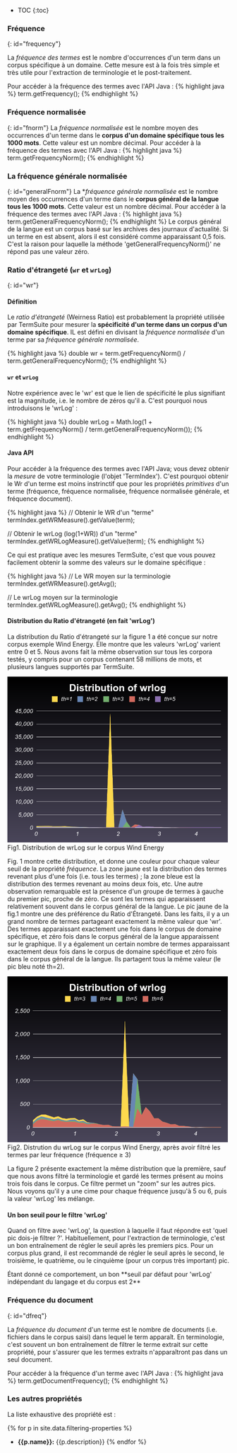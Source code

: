 
* TOC
{:toc}

### Fréquence
{: id="frequency"}

La *fréquence des termes* est le nombre d'occurrences d'un term dans un corpus spécifique à un domaine. Cette mesure est à la fois très simple et très utile pour l'extraction de terminologie et le post-traitement.

Pour accéder à la fréquence des termes avec l'API Java :
{% highlight java %}
term.getFrequency();
{% endhighlight %}

### Fréquence normalisée
{: id="fnorm"}
La *fréquence normalisée* est le nombre moyen des occurrences d'un terme dans le **corpus d'un domaine spécifique tous les 1000 mots**. Cette valeur est un nombre décimal.
Pour accéder à la fréquence des termes avec l'API Java :
{% highlight java %}
term.getFrequencyNorm();
{% endhighlight %}

### La fréquence générale normalisée
{: id="generalFnorm"}
La **fréquence générale normalisée* est le nombre moyen des occurrences d'un terme dans le **corpus général de la langue tous les 1000 mots**. Cette valeur est un nombre décimal.
Pour accéder à la fréquence des termes avec l'API Java :
{% highlight java %}
term.getGeneralFrequencyNorm();
{% endhighlight %}
Le corpus général de la langue est un corpus basé sur les archives des journaux d'actualité. Si un terme en est absent, alors il est considéré comme apparaissant 0,5 fois. C'est la raison pour laquelle la méthode 'getGeneralFrequencyNorm()' ne répond pas une valeur zéro.

### Ratio d'étrangeté (`wr` et `wrLog`)
{: id="wr"}

#### Définition

Le *ratio d'étrangeté* (Weirness Ratio) est probablement la propriété utilisée par TermSuite pour mesurer la **spécificité d'un terme dans un corpus d'un domaine spécifique**. IL est défini en divisant la *fréquence normalisée* d'un terme par sa *fréquence générale normalisée*.

{% highlight java %}
double wr = term.getFrequencyNorm() / term.getGeneralFrequencyNorm();
{% endhighlight %}


#### `wr` et `wrLog`
Notre expérience avec le 'wr' est que le lien de spécificité le plus signifiant est la magnitude, i.e. le nombre de zéros qu'il a. C'est pourquoi nous introduisons le 'wrLog' :

{% highlight java %}
double wrLog = Math.log(1 + term.getFrequencyNorm() / term.getGeneralFrequencyNorm());
{% endhighlight %}

#### Java API
Pour accéder à la fréquence des termes avec l'API Java; vous devez obtenir la *mesure* de votre terminologie (l'objet 'TermIndex').
C'est pourquoi obtenir le Wr d'un terme est moins instrinctif que pour les propriétés *primitives* d'un terme (fréquence, fréquence normalisée, fréquence normalisée générale, et fréquence document).

{% highlight java %}
// Obtenir le WR d'un "terme"
termIndex.getWRMeasure().getValue(term);

// Obtenir le wrLog (log(1+WR)) d'un "terme"
termIndex.getWRLogMeasure().getValue(term);
{% endhighlight %}

Ce qui est pratique avec les mesures TermSuite, c'est que vous pouvez facilement obtenir la somme des valeurs sur le domaine spécifique :

{% highlight java %}
// Le WR moyen sur la terminologie
termIndex.getWRMeasure().getAvg();

// Le wrLog moyen sur la terminologie
termIndex.getWRLogMeasure().getAvg();
{% endhighlight %}

#### Distribution du Ratio d'étrangeté (en fait 'wrLog')

La distribution du Ratio d'étrangeté sur la figure 1 a été conçue sur notre corpus exemple Wind Energy. Elle montre que les valeurs 'wrLog' varient entre 0 et 5. Nous avons fait la même observation sur tous les corpora testés, y compris pour un corpus contenant 58 millions de mots, et plusieurs langues supportés par TermSuite.

<p class="text-center">
<img title="Distribution de wrLog sur le corpus Wind Energy" alt="Distribution de wrLog sur le corpus Wind Energy" width="500" src="/img/wrlog-distribution-th1.png">
<br />
Fig1. Distribution de wrLog sur le corpus Wind Energy
</p>

Fig. 1 montre cette distribution, et donne une couleur pour chaque valeur seuil de la propriété *fréquence*.
La zone jaune est la distribution des termes revenant plus d'une fois (i.e. tous les termes) ; la zone bleue est la distribution des termes revenant au moins deux fois, etc.
Une autre observation remarquable est la présence d'un groupe de termes à gauche du premier pic, proche de zéro.
Ce sont les termes qui apparaissent relativement souvent dans le corpus général de la langue.
Le pic jaune de la fig.1 montre une des préférence du Ratio d'Étrangeté.
Dans les faits, il y a un grand nombre de termes partageant exactement la même valeur que 'wr'.
Des termes apparaissant exactement une fois dans le corpus de domaine spécifique, et zéro fois dans le corpus général de la langue apparaissent sur le graphique.
Il y a également un certain nombre de termes apparaissant exactement deux fois dans le corpus de domaine spécifique et zéro fois dans le corpus général de la langue. Ils partagent tous la même valeur (le pic bleu noté th=2).


<p class="text-center">
<img title="Distrution du wrLog sur le corpus Wind Energy, après avoir filtré les termes par leur fréquence (fréquence  ≥ 3)" alt="Distrution du wrLog sur le corpus Wind Energy, après avoir filtré les termes par leur fréquence (fréquence  ≥ 3)" width="500" src="/img/wrlog-distribution-th3.png">
<br />
Fig2. Distrution du wrLog sur le corpus Wind Energy, après avoir filtré les termes par leur fréquence (fréquence  ≥ 3)
</p>

La figure 2 présente exactement la même distribution que la première, sauf que nous avons filtré la terminologie et gardé les termes présent au moins trois fois dans le corpus. Ce filtre permet un "zoom" sur les autres pics. Nous voyons qu'il y a une cime pour chaque fréquence jusqu'à 5 ou 6, puis la valeur 'wrLog' les mélange.

#### Un bon seuil pour le filtre 'wrLog'
Quand on filtre avec 'wrLog', la question à laquelle il faut répondre est 'quel pic dois-je filtrer ?'. Habituellement, pour l'extraction de terminologie, c'est un bon entraînement de régler le seuil après les premiers pics. Pour un corpus plus grand, il est recommandé de régler le seuil après le second, le troisième, le quatrième, ou le cinquième (pour un corpus très important) pic.

<div class="alert alert-success" role="alert">
Étant donné ce comportement, un bon **seuil par défaut pour 'wrLog' indépendant du langage et du corpus est 2**
</div>

### Fréquence du document
{: id="dfreq"}

La *fréquence du document* d'un terme est le nombre de documents (i.e. fichiers dans le corpus saisi) dans lequel le term apparaît.
En terminologie, c'est souvent un bon entraînement de filtrer le terme extrait sur cette propriété, pour s'assurer que les termes extraits n'apparaîtront pas dans un seul document.  

Pour accéder à la fréquence d'un terme avec l'API Java :
{% highlight java %}
term.getDocumentFrequency();
{% endhighlight %}

### Les autres propriétés

La liste exhaustive des propriété est :

{% for p in site.data.filtering-properties %}
  * **{{p.name}}:** {{p.description}}
{% endfor %}
